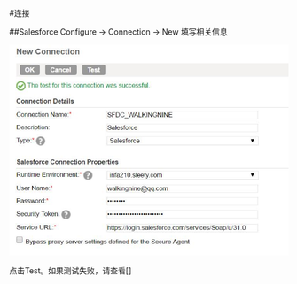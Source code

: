 #连接

##Salesforce
Configure -> Connection -> New 填写相关信息

![SFDC Connection](SFDC_Connection_successful.jpg)

点击Test。如果测试失败，请查看[]


